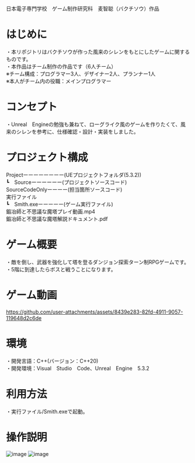 日本電子専門学校　ゲーム制作研究科　麦智聪（バクチソウ）作品

# はじめに
・本リポジトリはバクチソウが作った風来のシレンをもとにしたゲームに関するものです。  
・本作品はチーム制作の作品です（6人チーム）  
※チーム構成：プログラマー3人、デザイナー2人、プランナー1人  
※本人がチーム内の役職：メインプログラマー  

# コンセプト
・Unreal　Engineの勉強も兼ねて、ローグライク風のゲームを作りたくて、風来のシレンを参考に、仕様確認・設計・実装をしました。

# プロジェクト構成
Projectーーーーーーーー(UEプロジェクトフォルダ(5.3.2))  
  ┗　Sourceーーーーーー(プロジェクトソースコード)   
SourceCodeOnlyーーーー(担当箇所ソースコード)  
実行ファイル  
  ┗　Smith.exeーーーーー(ゲーム実行ファイル)  
鍛冶師と不思議な魔塔プレイ動画.mp4  
鍛冶師と不思議な魔塔解説ドキュメント.pdf
 
# ゲーム概要
・敵を倒し、武器を強化して塔を登るダンジョン探索ターン制RPGゲームです。   
・5階に到達したらボスと戦うことになります。

# ゲーム動画

https://github.com/user-attachments/assets/8439e283-82fd-4911-9057-119648d2c6de

# 環境
・開発言語：C++(バージョン：C++20)  
・開発環境：Visual　Studio　Code、Unreal　Engine　5.3.2

# 利用方法
・実行ファイル/Smith.exeで起動。

# 操作説明

![image](https://github.com/user-attachments/assets/318cb790-cc0e-47c4-9e79-fc5c87f4d41a)
![image](https://github.com/user-attachments/assets/c4036b0d-8a59-473b-9813-6c83a90b21e1)



